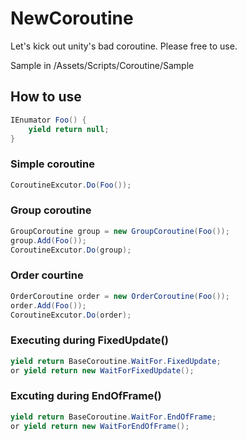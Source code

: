 NewCoroutine
============

Let's kick out unity's bad coroutine. Please free to use.

Sample in /Assets/Scripts/Coroutine/Sample

## How to use

```c#
IEnumator Foo() {
    yield return null;
}
```

### Simple coroutine

```c#
CoroutineExcutor.Do(Foo());
```

### Group coroutine

```c#
GroupCoroutine group = new GroupCoroutine(Foo());
group.Add(Foo());
CoroutineExcutor.Do(group);
```

### Order courtine

```c#
OrderCoroutine order = new OrderCoroutine(Foo());
order.Add(Foo());
CoroutineExcutor.Do(order);
```

### Executing during FixedUpdate()

```c#
yield return BaseCoroutine.WaitFor.FixedUpdate;
or yield return new WaitForFixedUpdate();
```

### Excuting during EndOfFrame()

```c#
yield return BaseCoroutine.WaitFor.EndOfFrame;
or yield return new WaitForEndOfFrame();
```
